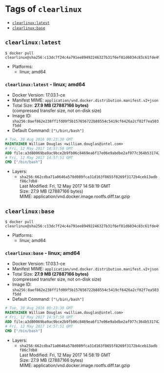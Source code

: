 <!-- THIS FILE IS GENERATED VIA './update-remote.sh' -->

# Tags of `clearlinux`

-	[`clearlinux:latest`](#clearlinuxlatest)
-	[`clearlinux:base`](#clearlinuxbase)

## `clearlinux:latest`

```console
$ docker pull clearlinux@sha256:c13dc7f24c4a791ee89492246327b31f6ef81d6034c83c61fde49f1ea2d9b8f3
```

-	Platforms:
	-	linux; amd64

### `clearlinux:latest` - linux; amd64

-	Docker Version: 17.03.1-ce
-	Manifest MIME: `application/vnd.docker.distribution.manifest.v2+json`
-	Total Size: **27.9 MB (27887166 bytes)**  
	(compressed transfer size, not on-disk size)
-	Image ID: `sha256:8aef862e238ff1fd09f5b157656722b88554c5419cf6426a2cf02f7ea503f5dd`
-	Default Command: `["\/bin\/bash"]`

```dockerfile
# Tue, 30 Aug 2016 00:23:30 GMT
MAINTAINER William Douglas <william.douglas@intel.com>
# Fri, 12 May 2017 14:57:50 GMT
ADD file:a3d80069ba9ac9bce2b9fb06c8469ea6f17e06e9abdbe2af977c364b531742ba in / 
# Fri, 12 May 2017 14:57:51 GMT
CMD ["/bin/bash"]
```

-	Layers:
	-	`sha256:662cdba71a0646a578d089fca31d163f8655f8269f3172b4ceb13adbf86c7db8`  
		Last Modified: Fri, 12 May 2017 14:58:19 GMT  
		Size: 27.9 MB (27887166 bytes)  
		MIME: application/vnd.docker.image.rootfs.diff.tar.gzip

## `clearlinux:base`

```console
$ docker pull clearlinux@sha256:c13dc7f24c4a791ee89492246327b31f6ef81d6034c83c61fde49f1ea2d9b8f3
```

-	Platforms:
	-	linux; amd64

### `clearlinux:base` - linux; amd64

-	Docker Version: 17.03.1-ce
-	Manifest MIME: `application/vnd.docker.distribution.manifest.v2+json`
-	Total Size: **27.9 MB (27887166 bytes)**  
	(compressed transfer size, not on-disk size)
-	Image ID: `sha256:8aef862e238ff1fd09f5b157656722b88554c5419cf6426a2cf02f7ea503f5dd`
-	Default Command: `["\/bin\/bash"]`

```dockerfile
# Tue, 30 Aug 2016 00:23:30 GMT
MAINTAINER William Douglas <william.douglas@intel.com>
# Fri, 12 May 2017 14:57:50 GMT
ADD file:a3d80069ba9ac9bce2b9fb06c8469ea6f17e06e9abdbe2af977c364b531742ba in / 
# Fri, 12 May 2017 14:57:51 GMT
CMD ["/bin/bash"]
```

-	Layers:
	-	`sha256:662cdba71a0646a578d089fca31d163f8655f8269f3172b4ceb13adbf86c7db8`  
		Last Modified: Fri, 12 May 2017 14:58:19 GMT  
		Size: 27.9 MB (27887166 bytes)  
		MIME: application/vnd.docker.image.rootfs.diff.tar.gzip
